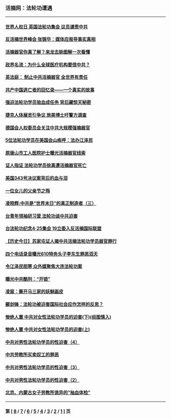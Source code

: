 ### 活摘网：法轮功遭遇
---
#### [世界人权日 英国法轮功集会 议员谴责中共](../../pages/nf5881/n13431763.md?06190430) 
#### [反活摘世界峰会 张锦华：媒体应报导事实真相](../../pages/nf5881/n13278502.md?06190430) 
#### [活摘器官你真了解？来龙去脉图解一次看懂](../../pages/nf5881/n13013820.md?06190430) 
#### [政界名流：为什么全球医疗机构要信中共？](../../pages/nf5881/n11945479.md?06190430) 
#### [英法庭： 制止中共活摘器官 全世界有责任](../../pages/nf5881/n11330691.md?06190430) 
#### [共产中国逃亡者的回忆录——一个真实的故事](../../pages/nf5881/n10918649.md?06190430) 
#### [强迫法轮功学员验血成任务 背后藏惊天秘密](../../pages/nf5881/n4252384.md?06190430) 
#### [捷克人体展览引争议 旅美博士吁警方调查](../../pages/nf5881/n9429187.md?06190430) 
#### [德国会人权委员会关注中共大规模强摘器官](../../pages/nf5881/n8418950.md?06190430) 
#### [5位法轮功学员在美国会山疾呼：法办江泽民](../../pages/nf5881/n8101519.md?06190430) 
#### [原唐山市工人医院护士曝光活摘器官线索](../../pages/nf5881/n8076384.md?06190430) 
#### [证人指证 法轮功学员徐真遭活摘器官死亡](../../pages/nf5881/n8042467.md?06190430) 
#### [美国343号决议案背后的血与泪](../../pages/nf5881/n8020684.md?06190430) 
#### [一位女儿的父亲节之殇](../../pages/nf5881/n8014122.md?06190430) 
#### [凌晓辉:中共是“世界末日”的真正制造者（三）](../../pages/nf5881/n4210333.md?06190430) 
#### [台青年领袖研习营 法轮功谈中共迫害](../../pages/nf5881/n4141857.md?06190430) 
#### [台法轮功纪念4‧25集会 19立委入反活摘国际联盟](../../pages/nf5881/n4141821.md?06190430) 
#### [【历史今日】苏家屯证人揭中共活摘法轮功学员器官罪行](../../pages/nf5881/n4135912.md?06190430) 
#### [四个电话录音曝光610特务头子李东生罪恶滔天](../../pages/nf5881/n4040060.md?06190430) 
#### [令江泽民胆寒 众外媒聚焦大连法轮功案](../../pages/nf5881/n3932671.md?06190430) 
#### [曝光中共酷刑：“开锁”](../../pages/nf5881/n3889373.md?06190430) 
#### [凌宸：撕开马三家的妖魅画皮](../../pages/nf5881/n3849369.md?06190430) 
#### [郦剑锋：法轮功被迫害国际社会应作怎样的反思？](../../pages/nf5881/n3824560.md?06190430) 
#### [惨绝人寰 中共对女性法轮功学员的迫害(下)(组图慎入)](../../pages/nf5881/n3816285.md?06190430) 
#### [惨绝人寰 中共对女性法轮功学员的迫害(上)](../../pages/nf5881/n3815374.md?06190430) 
#### [中共对男性法轮功学员的性迫害（4）](../../pages/nf5881/n3769144.md?06190430) 
#### [中共劳教所买卖奴工的罪恶](../../pages/nf5881/n3769378.md?06190430) 
#### [中共对男性法轮功学员的性迫害（3）](../../pages/nf5881/n3768231.md?06190430) 
#### [中共对男性法轮功学员的性迫害（2）](../../pages/nf5881/n3767211.md?06190430) 
#### [北京、内蒙古女子劳教所诡异的“抽血体检”](../../pages/nf5881/n3753158.md?06190430) 

---
#### 第 [ [8](./8.md?06190430) / [7](./7.md?06190430) / [6](./6.md?06190430) / [5](./5.md?06190430) / [4](./4.md?06190430) / [3](./3.md?06190430) / [2](./2.md?06190430) / [1](./1.md?06190430) ] 页
